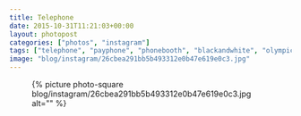 ```yaml
---
title: Telephone
date: 2015-10-31T11:21:03+00:00
layout: photopost
categories: ["photos", "instagram"]
tags: ["telephone", "payphone", "phonebooth", "blackandwhite", "olympicpark", "velodrome"]
image: "blog/instagram/26cbea291bb5b493312e0b47e619e0c3.jpg"
---
```


<figure class="photo photo--square">
  {% picture photo-square blog/instagram/26cbea291bb5b493312e0b47e619e0c3.jpg alt="" %}
</figure>


